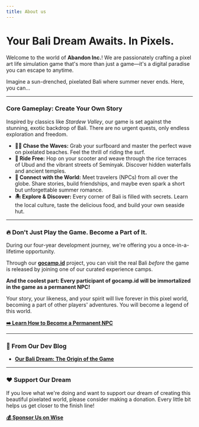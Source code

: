 ```yaml
---
title: About us
---
```


# Your Bali Dream Awaits. In Pixels.

Welcome to the world of **Abandon Inc.**! We are passionately crafting a pixel art life simulation game that's more than
just a game—it's a digital paradise you can escape to anytime.

Imagine a sun-drenched, pixelated Bali where summer never ends. Here, you can...

---

### Core Gameplay: Create Your Own Story

Inspired by classics like *Stardew Valley*, our game is set against the stunning, exotic backdrop of Bali. There are no
urgent quests, only endless exploration and freedom.

* **🏄‍♂️ Chase the Waves:** Grab your surfboard and master the perfect wave on pixelated beaches. Feel the thrill of
  riding the surf.
* **🛵 Ride Free:** Hop on your scooter and weave through the rice terraces of Ubud and the vibrant streets of Seminyak.
  Discover hidden waterfalls and ancient temples.
* **🤝 Connect with the World:** Meet travelers (NPCs) from all over the globe. Share stories, build friendships, and
  maybe even spark a short but unforgettable summer romance.
* **🏝️ Explore & Discover:** Every corner of Bali is filled with secrets. Learn the local culture, taste the delicious
  food, and build your own seaside hut.

---

### 🔥 Don't Just Play the Game. Become a Part of It.

During our four-year development journey, we're offering you a once-in-a-lifetime opportunity.

Through our **[gocamp.id](https://gocamp.id)** project, you can visit the real Bali *before* the game is released by
joining one of our curated experience camps.

**And the coolest part: Every participant of gocamp.id will be immortalized in the game as a permanent NPC!**

Your story, your likeness, and your spirit will live forever in this pixel world, becoming a part of other players'
adventures. You will become a legend of this world.

**[➡️ Learn How to Become a Permanent NPC](./docs/become-an-npc)**

---

### 📰 From Our Dev Blog

* **[Our Bali Dream: The Origin of the Game](./blog/our-bali-dream)**

---

### ❤️ Support Our Dream

If you love what we're doing and want to support our dream of creating this beautiful pixelated world, please consider
making a donation. Every little bit helps us get closer to the finish line!

**[💰 Sponsor Us on Wise](https://wise.com/pay/r/HX_AUa_YMpfkfCk)**
